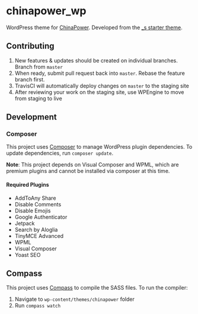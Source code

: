 # chinapower_wp
WordPress theme for [ChinaPower](https://chinapower.csis.org). Developed from the [_s starter theme](http://underscores.me).

## Contributing
1. New features & updates should be created on individual branches. Branch from `master`
2. When ready, submit pull request back into `master`. Rebase the feature branch first.
3. TravisCI will automatically deploy changes on `master` to the staging site
4. After reviewing your work on the staging site, use WPEngine to move from staging to live

## Development
### Composer
This project uses [Composer](https://getcomposer.org/) to manage WordPress plugin dependencies.
To update dependencies, run `composer update`.

**Note**: This project depends on Visual Composer and WPML, which are premium plugins and cannot be installed via composer at this time.

#### Required Plugins
- AddToAny Share
- Disable Comments
- Disable Emojis
- Google Authenticator
- Jetpack
- Search by Aloglia
- TinyMCE Advanced
- WPML
- Visual Composer
- Yoast SEO

## Compass
This project uses [Compass](http://compass-style.org/) to compile the SASS files. To run the compiler:
1. Navigate to `wp-content/themes/chinapower` folder
2. Run `compass watch`
